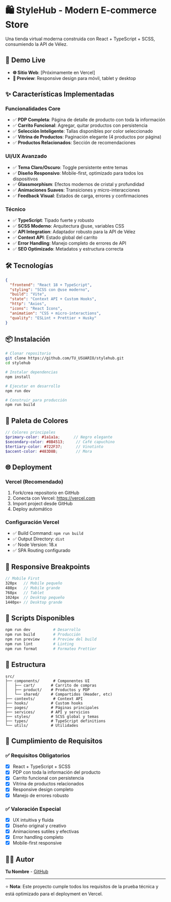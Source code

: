 # 🛍️ StyleHub - Modern E-commerce Store

Una tienda virtual moderna construida con React + TypeScript + SCSS, consumiendo la API de Vélez.

## 🚀 Demo Live
- **🌐 Sitio Web**: [Próximamente en Vercel]
- **📱 Preview**: Responsive design para móvil, tablet y desktop

## ✨ Características Implementadas

### Funcionalidades Core
- ✅ **PDP Completa**: Página de detalle de producto con toda la información
- ✅ **Carrito Funcional**: Agregar, quitar productos con persistencia
- ✅ **Selección Inteligente**: Tallas disponibles por color seleccionado
- ✅ **Vitrina de Productos**: Paginación elegante (4 productos por página)
- ✅ **Productos Relacionados**: Sección de recomendaciones

### UI/UX Avanzado
- ✅ **Tema Claro/Oscuro**: Toggle persistente entre temas
- ✅ **Diseño Responsivo**: Mobile-first, optimizado para todos los dispositivos
- ✅ **Glassmorphism**: Efectos modernos de cristal y profundidad
- ✅ **Animaciones Suaves**: Transiciones y micro-interacciones
- ✅ **Feedback Visual**: Estados de carga, errores y confirmaciones

### Técnico
- ✅ **TypeScript**: Tipado fuerte y robusto
- ✅ **SCSS Moderno**: Arquitectura @use, variables CSS
- ✅ **API Integration**: Adaptador robusto para la API de Vélez
- ✅ **Context API**: Estado global del carrito
- ✅ **Error Handling**: Manejo completo de errores de API
- ✅ **SEO Optimizado**: Metadatos y estructura correcta

## 🛠️ Tecnologías

```json
{
  "frontend": "React 18 + TypeScript",
  "styling": "SCSS con @use moderno",
  "build": "Vite",
  "state": "Context API + Custom Hooks",
  "http": "Axios",
  "icons": "React Icons",
  "animation": "CSS + micro-interactions",
  "quality": "ESLint + Prettier + Husky"
}
```

## 📦 Instalación

```bash
# Clonar repositorio
git clone https://github.com/TU_USUARIO/stylehub.git
cd stylehub

# Instalar dependencias
npm install

# Ejecutar en desarrollo
npm run dev

# Construir para producción
npm run build
```

## 🎨 Paleta de Colores

```scss
// Colores principales
$primary-color: #1a1a1a;      // Negro elegante
$secondary-color: #8B4513;     // Café capuchino
$tertiary-color: #722F37;      // Vinotinto
$accent-color: #483D8B;        // Mora
```

## 🌐 Deployment

### Vercel (Recomendado)
1. Fork/crea repositorio en GitHub
2. Conecta con Vercel: https://vercel.com
3. Import project desde GitHub
4. Deploy automático

### Configuración Vercel
- ✅ Build Command: `npm run build`
- ✅ Output Directory: `dist`
- ✅ Node Version: 18.x
- ✅ SPA Routing configurado

## 📱 Responsive Breakpoints

```scss
// Mobile First
320px   // Mobile pequeño
480px   // Mobile grande
768px   // Tablet
1024px  // Desktop pequeño
1440px+ // Desktop grande
```

## 🔧 Scripts Disponibles

```bash
npm run dev          # Desarrollo
npm run build        # Producción
npm run preview      # Preview del build
npm run lint         # Linting
npm run format       # Formateo Prettier
```

## 📁 Estructura

```
src/
├── components/      # Componentes UI
│   ├── cart/       # Carrito de compras
│   ├── product/    # Productos y PDP
│   └── shared/     # Compartidos (Header, etc)
├── contexts/        # Context API
├── hooks/          # Custom hooks
├── pages/          # Páginas principales
├── services/       # API y servicios
├── styles/         # SCSS global y temas
├── types/          # TypeScript definitions
└── utils/          # Utilidades
```

## 🎯 Cumplimiento de Requisitos

### ✅ Requisitos Obligatorios
- [x] React + TypeScript + SCSS
- [x] PDP con toda la información del producto
- [x] Carrito funcional con persistencia
- [x] Vitrina de productos relacionados
- [x] Responsive design completo
- [x] Manejo de errores robusto

### ✅ Valoración Especial
- [x] UX intuitiva y fluida
- [x] Diseño original y creativo
- [x] Animaciones sutiles y efectivas
- [x] Error handling completo
- [x] Mobile-first responsive

## 👨‍💻 Autor

**Tu Nombre** - [GitHub](https://github.com/TU_USUARIO)

---

⭐ **Nota**: Este proyecto cumple todos los requisitos de la prueba técnica y está optimizado para el deployment en Vercel.
